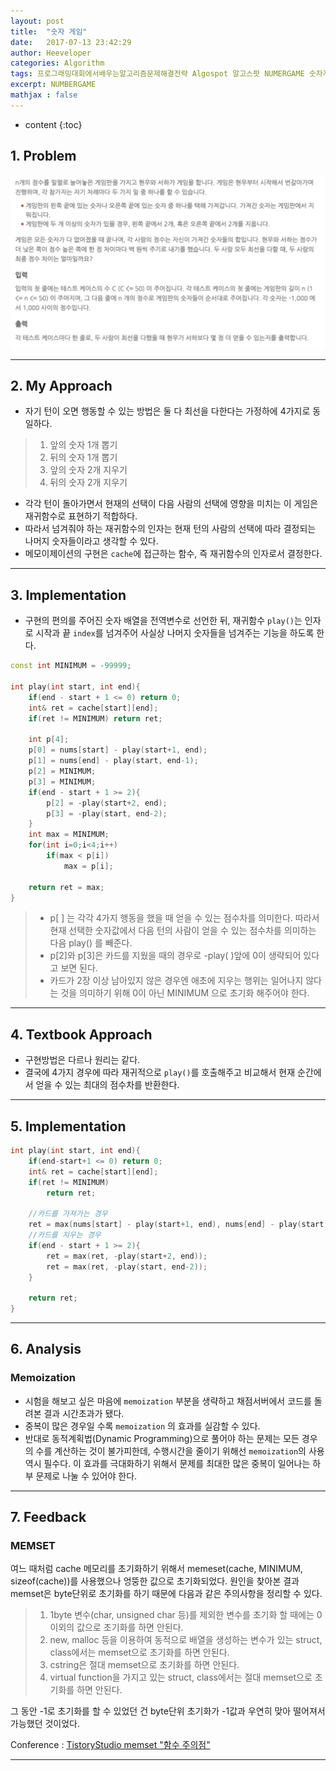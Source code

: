 ```yaml
---
layout: post
title:  "숫자 게임"
date:   2017-07-13 23:42:29
author: Heeveloper
categories: Algorithm
tags: 프로그래밍대회에서배우는알고리즘문제해결전략 Algospot 알고스팟 NUMERGAME 숫자게임 dp 동적계획법 메모이제이션 memoization
excerpt: NUMBERGAME
mathjax : false
---
```


* content
{:toc}

## 1. Problem
![screenshot](/img/numbergame_problem.png)
<br>

---
## 2. My Approach
* 자기 턴이 오면 행동할 수 있는 방법은 둘 다 최선을 다한다는 가정하에 4가지로 동일하다.
> 1. 앞의 숫자 1개 뽑기
> 2. 뒤의 숫자 1개 뽑기
> 3. 앞의 숫자 2개 지우기
> 4. 뒤의 숫자 2개 지우기

* 각각 턴이 돌아가면서 현재의 선택이 다음 사람의 선택에 영향을 미치는 이 게임은 재귀함수로 표현하기 적합하다.
* 따라서 넘겨줘야 하는 재귀함수의 인자는 현재 턴의 사람의 선택에 따라 결정되는 나머지 숫자들이라고 생각할 수 있다.
* 메모이제이션의 구현은 `cache`에 접근하는 함수, 즉 재귀함수의 인자로서 결정한다.

---
## 3. Implementation
* 구현의 편의를 주어진 숫자 배열을 전역변수로 선언한 뒤, 재귀함수 `play()`는 인자로 시작과 끝 `index`를 넘겨주어 사실상 나머지 숫자들을 넘겨주는 기능을 하도록 한다.

~~~c++
const int MINIMUM = -99999;

int play(int start, int end){
    if(end - start + 1 <= 0) return 0;
    int& ret = cache[start][end];
    if(ret != MINIMUM) return ret;

    int p[4];
    p[0] = nums[start] - play(start+1, end);
    p[1] = nums[end] - play(start, end-1);
    p[2] = MINIMUM;
    p[3] = MINIMUM;
    if(end - start + 1 >= 2){
        p[2] = -play(start+2, end);
        p[3] = -play(start, end-2);
    }
    int max = MINIMUM;
    for(int i=0;i<4;i++)
        if(max < p[i])
            max = p[i];

    return ret = max;
}
~~~
> * p[ ] 는 각각 4가지 행동을 했을 때 얻을 수 있는 점수차를 의미한다. 따라서 현재 선택한 숫자값에서 다음 턴의 사람이 얻을 수 있는 점수차를 의미하는 다음 play() 를 빼준다.
> * p[2]와 p[3]은 카드를 지웠을 때의 경우로 -play( )앞에 0이 생략되어 있다고 보면 된다.
> * 카드가 2장 이상 남아있지 않은 경우엔 애초에 지우는 행위는 일어나지 않다는 것을 의미하기 위해 0이 아닌 MINIMUM 으로 초기화 해주어야 한다.

---
## 4. Textbook Approach
* 구현방법은 다르나 원리는 같다.
* 결국에 4가지 경우에 따라 재귀적으로 `play()`를 호출해주고 비교해서 현재 순간에서 얻을 수 있는 최대의 점수차를 반환한다.

---
## 5. Implementation
~~~c++
int play(int start, int end){
    if(end-start+1 <= 0) return 0;
    int& ret = cache[start][end];
    if(ret != MINIMUM)
        return ret;

    //카드를 가져가는 경우
    ret = max(nums[start] - play(start+1, end), nums[end] - play(start,end-1));
    //카드를 지우는 경우
    if(end - start + 1 >= 2){
        ret = max(ret, -play(start+2, end));
        ret = max(ret, -play(start, end-2));
    }

    return ret;
}
~~~


---
## 6. Analysis
### Memoization
 * 시험을 해보고 싶은 마음에 `memoization` 부분을 생략하고 채점서버에서 코드를 돌려본 결과 시간초과가 됐다.
 * 중복이 많은 경우일 수록 `memoization` 의 효과를 실감할 수 있다.
 * 반대로 동적계획법(Dynamic Programming)으로 풀어야 하는 문제는 모든 경우의 수를 계산하는 것이 불가피한데, 수행시간을 줄이기 위해선 `memoization`의 사용 역시 필수다. 이 효과를 극대화하기 위해서 문제를 최대한 많은 중복이 일어나는 하부 문제로 나눌 수 있어야 한다.

---
## 7. Feedback
### MEMSET

  여느 때처럼 cache 메모리를 초기화하기 위해서 memeset(cache, MINIMUM, sizeof(cache))를 사용했으나 엉뚱한 값으로 초기화되었다.
  원인을 찾아본 결과 memset은 byte단위로 초기화를 하기 때문에 다음과 같은 주의사항을 정리할 수 있다.
  > 1. 1byte 변수(char, unsigned char 등)를 제외한 변수를 초기화 할 때에는 0이외의 값으로 초기화를 하면 안된다.
  > 2. new, malloc 등을 이용하여 동적으로 배열을 생성하는 변수가 있는 struct, class에서는 memset으로 초기화를 하면 안된다.
  > 3. cstring은 절대 memset으로 초기화를 하면 안된다.
  > 4. virtual function을 가지고 있는 struct, class에서는 절대 memset으로 초기화를 하면 안된다.

  그 동안 -1로 초기화를 할 수 있었던 건 byte단위 초기화가 -1값과 우연히 맞아 떨어져서 가능했던 것이었다.

  Conference : [TistoryStudio memset "함수 주의점"](http://beautyrain.tistory.com/7)

  ---
